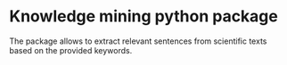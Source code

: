 # Knowledge mining python package

The package allows to extract relevant sentences from scientific
texts based on the provided keywords. 
